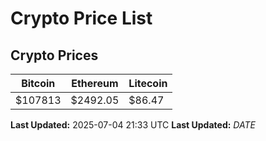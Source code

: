 # Crypto Price List

## Crypto Prices
| Bitcoin | Ethereum | Litecoin |
| ------- | -------- | -------- |
| $107813 | $2492.05 | $86.47 |
**Last Updated:** 2025-07-04 21:33 UTC
**Last Updated:** $DATE$
